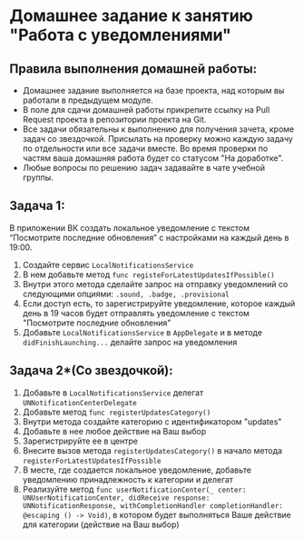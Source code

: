 # Домашнее задание к занятию "Работа с уведомлениями"

## Правила выполнения домашней работы:

* Домашнее задание выполняется на базе проекта, над которым вы работали в предыдущем модуле. 
* В поле для сдачи домашней работы прикрепите ссылку на Pull Request проекта в репозитории проекта на Git.
* Все задачи обязательны к выполнению для получения зачета, кроме задач со звездочкой. Присылать на проверку можно каждую задачу по отдельности или все задачи вместе. Во время проверки по частям ваша домашняя работа будет со статусом "На доработке".
* Любые вопросы по решению задач задавайте в чате учебной группы.

## Задача 1:
В приложении ВК создать локальное уведомление с текстом “Посмотрите последние обновления” с настройками на каждый день в 19:00.
1. Создайте сервис `LocalNotificationsService`
3. В нем добавьте метод `func registeForLatestUpdatesIfPossible()`
4. Внутри этого метода сделайте запрос на отправку уведомлений со следующими опциями: `.sound, .badge, .provisional`
5. Если доступ есть, то зарегистрируйте уведомление, которое каждый день в 19 часов будет отправлять уведомление с текстом "Посмотрите последние обновления"
6. Добавьте `LocalNotificationsService` в `AppDelegate` и в методе `didFinishLaunching...` делайте запрос на уведомления

## Задача 2*(Со звездочкой):
1. Добавьте в `LocalNotificationsService` делегат `UNNotificationCenterDelegate`
2. Добавьте метод `func registerUpdatesCategory()`
3. Внутри метода создайте категорию с идентификатором "updates"
4. Добавьте в нее любое действие на Ваш выбор
5. Зарегистрируйте ее в центре
6. Внесите вызов метода `registerUpdatesCategory()` в начало метода `registerForLatestUpdatesIfPossible`
7. В месте, где создается локальное уведомление, добавьте уведомлению принадлежность к категории и делегат
8. Реализуйте метод `func userNotificationCenter(_ center: UNUserNotificationCenter, didReceive response: UNNotificationResponse, withCompletionHandler completionHandler: @escaping () -> Void)`, в котором будет выполняться Ваше действие для категории (действие на Ваш выбор)
